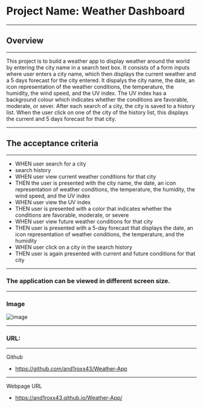 # Project Name: Weather Dashboard
___

## Overview
___
This project is to build a weather app to display weather around the world by entering the city name in a search text box.
It consists of a form inputs where user enters a city name, which then displays the current weather and a 5 days forecast for the city entered.
It dispalys the city name, the date, an icon representation of the weather conditions, the temperature, the humidity, the wind speed, and the UV index. The UV index has a background colour which indicates whether the conditions are favorable, moderate, or sever.
After each search of a city, the city is saved to a history list. When the user click on one of the city of the history list, this displays the current and 5 days forecast for that city.

___
## The acceptance criteria
___

- WHEN user search for a city
- search history
- WHEN user view current weather conditions for that city
- THEN the user is presented with the city name, the date, an icon representation of weather conditions, the temperature, the humidity, the wind speed, and the UV index
- WHEN user view the UV index
- THEN user is presented with a color that indicates whether the conditions are favorable, moderate, or severe
- WHEN user view future weather conditions for that city
- THEN user is presented with a 5-day forecast that displays the date, an icon representation of weather conditions, the temperature, and the humidity
- WHEN user click on a city in the search history
- THEN user is again presented with current and future conditions for that city

____

### The application can be viewed in different screen size.

____
### Image

![image](https://user-images.githubusercontent.com/14179472/113714510-d05bd800-972b-11eb-81d2-3d02a83c98e0.png)

____
### URL:
____
Github
- https://github.com/and1roxx43/Weather-App

___

Webpage URL
- https://and1roxx43.github.io/Weather-App/


